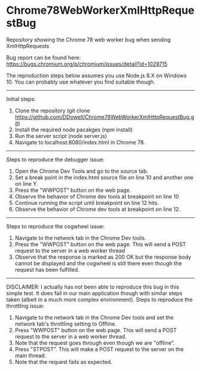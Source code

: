 # Chrome78WebWorkerXmlHttpRequestBug
Repository showing the Chrome 78 web worker bug when sending XmlHttpRequests

Bug report can be found here:
https://bugs.chromium.org/p/chromium/issues/detail?id=1029715

The reproduction steps below assumes you use Node.js 8.X on Windows 10. You can probably use whatever you find suitable though.

-----------------------------------------------------------------------------------------------------------
Initial steps:
1. Clone the repository (git clone https://github.com/DDowell/Chrome78WebWorkerXmlHttpRequestBug.git)
2. Install the required node pacakges (npm install)
3. Run the server script (node server.js)
4. Navigate to localhost:8080/index.html in Chrome 78.

-----------------------------------------------------------------------------------------------------------
Steps to reproduce the debugger issue:
1. Open the Chrome Dev Tools and go to the source tab.
2. Set a break point in the index.html source file on line 10 and another one on line Y.
3. Press the "WWPOST" button on the web page.
4. Observe the behavior of Chrome dev tools at breakpoint on line 10
5. Continue running the script until breakpoint on line 12 hits.
6. Observe the behavior of Chrome dev tools at breakpoint on line 12.

-----------------------------------------------------------------------------------------------------------
Steps to reproduce the cogwheel issue:
1. Navigate to the network tab in the Chrome Dev tools.
2. Press the "WWPOST" button on the web page. This will send a POST request to the server in a web worker thread
3. Observe that the response is marked as 200 OK but the response body cannot be displayed and the cogwheel is still there even though the request has been fulfilled.

-----------------------------------------------------------------------------------------------------------
DISCLAIMER: I actually has not been able to reproduce this bug in this simple test. It does fail in our main application though with similar steps taken (albeit in a much more complex environment).
Steps to reproduce the throttling issue:
1. Navigate to the network tab in the Chrome Dev tools and set the network tab's throttling setting to Offline.
2. Press "WWPOST" button on the web page. This will send a POST request to the server in a web worker thread.
3. Note that the request goes through even though we are "offline".
4. Press "STPOST". This will make a POST request to the server on the main thread.
5. Note that the request fails as expected.